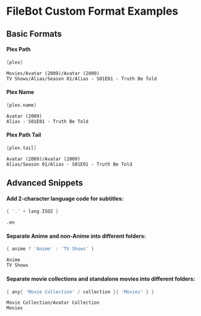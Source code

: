 # FileBot Custom Format Examples


## Basic Formats


#### Plex Path
```groovy
{plex}
```
```
Movies/Avatar (2009)/Avatar (2009)
TV Shows/Alias/Season 01/Alias - S01E01 - Truth Be Told
```


#### Plex Name
```groovy
{plex.name}
```
```
Avatar (2009)
Alias - S01E01 - Truth Be Told
```


#### Plex Path Tail
```groovy
{plex.tail}
```
```
Avatar (2009)/Avatar (2009)
Alias/Season 01/Alias - S01E01 - Truth Be Told
```


## Advanced Snippets

#### Add 2-character language code for subtitles:
```groovy
{ '.' + lang.ISO2 }
```
```
.en
```


#### Separate Anime and non-Anime into different folders:
```groovy
{ anime ? 'Anime' : 'TV Shows' }
```
```
Anime
TV Shows
```


#### Separate movie collections and standalone movies into different folders:
```groovy
{ any{ 'Movie Collection' / collection }{ 'Movies' } }
```
```
Movie Collection/Avatar Collection
Movies
```
